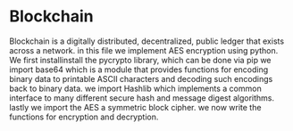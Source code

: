 # Blockchain
Blockchain is a digitally distributed, decentralized, public ledger that exists across a network.
in this file we implement AES encryption using python.
We first installinstall the pycrypto library, which can be done via pip
we import base64  which is a module that provides functions for encoding binary data to printable ASCII characters and decoding such encodings back to binary data.
we import Hashlib which implements a common interface to many different secure hash and message digest algorithms.
lastly we import the AES a symmetric block cipher.
we now write the functions for encryption and decryption.
